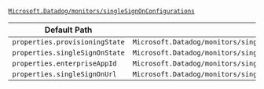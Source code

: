 [`Microsoft.Datadog/monitors/singleSignOnConfigurations`](https://docs.microsoft.com/en-us/azure/templates/microsoft.datadog/monitors/singlesignonconfigurations)

| Default Path | Alias |
|---|---|
| `properties.provisioningState` | `Microsoft.Datadog/monitors/singleSignOnConfigurations/provisioningState` |
| `properties.singleSignOnState` | `Microsoft.Datadog/monitors/singleSignOnConfigurations/singleSignOnState` |
| `properties.enterpriseAppId` | `Microsoft.Datadog/monitors/singleSignOnConfigurations/enterpriseAppId` |
| `properties.singleSignOnUrl` | `Microsoft.Datadog/monitors/singleSignOnConfigurations/singleSignOnUrl` |


